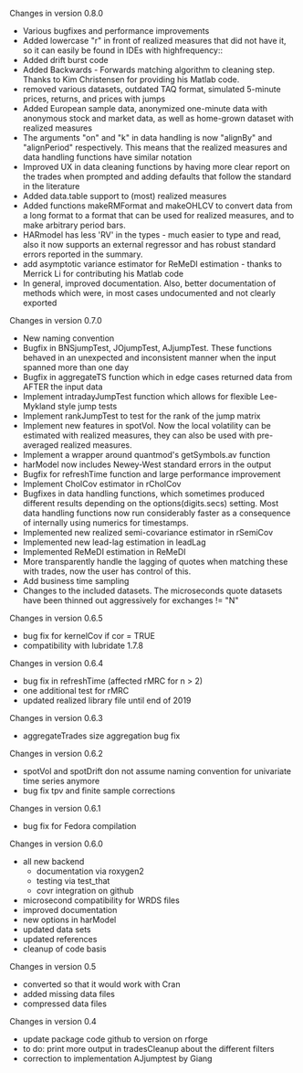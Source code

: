 Changes in version 0.8.0
 - Various bugfixes and performance improvements
 - Added lowercase "r" in front of realized measures that did not have it, so it can easily be found in IDEs with highfrequency::
 - Added drift burst code
 - Added Backwards - Forwards matching algorithm to cleaning step. Thanks to Kim Christensen for providing his Matlab code.
 - removed various datasets, outdated TAQ format, simulated 5-minute prices, returns, and prices with jumps
 - Added European sample data, anonymized one-minute data with anonymous stock and market data, as well as home-grown dataset with realized measures
 - The arguments "on" and "k" in data handling is now "alignBy" and "alignPeriod" respectively. This means that the realized measures and data handling functions have similar notation
 - Improved UX in data cleaning functions by having more clear report on the trades when prompted and adding defaults that follow the standard in the literature
 - Added data.table support to (most) realized measures
 - Added functions makeRMFormat and makeOHLCV to convert data from a long format to a format that can be used for realized measures, and to make arbitrary period bars.
 - HARmodel has less 'RV' in the types - much easier to type and read, also it now supports an external regressor and has robust standard errors reported in the summary.
 - add asymptotic variance estimator for ReMeDI estimation - thanks to Merrick Li for contributing his Matlab code
 - In general, improved documentation. Also, better documentation of methods which were, in most cases undocumented and not clearly exported
 
Changes in version 0.7.0
 - New naming convention
 - Bugfix in BNSjumpTest, JOjumpTest, AJjumpTest. These functions behaved in an unexpected and inconsistent manner when the input spanned more than one day
 - Bugfix in aggregateTS function which in edge cases returned data from AFTER the input data
 - Implement intradayJumpTest function which allows for flexible Lee-Mykland style jump tests
 - Implement rankJumpTest to test for the rank of the jump matrix
 - Implement new features in spotVol. Now the local volatility can be estimated with realized measures, they can also be used with pre-averaged realized measures.
 - Implement a wrapper around quantmod's getSymbols.av function
 - harModel now includes Newey-West standard errors in the output
 - Bugfix for refreshTime function and large performance improvement
 - Implement CholCov estimator in rCholCov
 - Bugfixes in data handling functions, which sometimes produced different results depending on the options(digits.secs) setting. Most data handling functions now run considerably faster as a consequence of internally using numerics for timestamps.
 - Implemented new realized semi-covariance estimator in rSemiCov
 - Implemented new lead-lag estimation in leadLag
 - Implemented ReMeDI estimation in ReMeDI
 - More transparently handle the lagging of quotes when matching these with trades, now the user has control of this.
 - Add business time sampling
 - Changes to the included datasets. The microseconds quote datasets have been thinned out aggressively for exchanges != "N"

Changes in version 0.6.5
 - bug fix for kernelCov if cor = TRUE
 - compatibility with lubridate 1.7.8

Changes in version 0.6.4
 - bug fix in refreshTime (affected rMRC for n > 2)
 - one additional test for rMRC
 - updated realized library file until end of 2019

Changes in version 0.6.3
 - aggregateTrades size aggregation bug fix
 
Changes in version 0.6.2
 - spotVol and spotDrift don not assume naming convention for univariate time series anymore
 - bug fix tpv and finite sample corrections
 
Changes in version 0.6.1
 - bug fix for Fedora compilation
 
Changes in version 0.6.0
 - all new backend
   - documentation via roxygen2
   - testing via test_that
   - covr integration on github
 - microsecond compatibility for WRDS files
 - improved documentation
 - new options in harModel
 - updated data sets
 - updated references
 - cleanup of code basis
 
Changes in version 0.5
 - converted so that it would work with Cran
 - added missing data files
 - compressed data files

Changes in version 0.4
 - update package code github to version on rforge
 - to do: print more output in tradesCleanup about the different filters
 - correction to implementation AJjumptest by Giang


 



 
